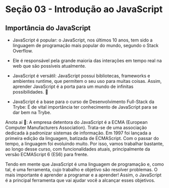# Seção 03 - Introdução ao JavaScript

## Importância do JavaScript

- JavaScript é popular: o JavaScript, nos últimos 10 anos, tem sido a linguagem de programação mais popular do mundo, segundo o Stack Overflow.

- Ele é responsável pela grande maioria das interações em tempo real na web que são possíveis atualmente.

- JavaScript é versátil: JavaScript possui bibliotecas, frameworks e ambientes runtime, que permitem o seu uso para muitas coisas. Assim, aprender JavaScript é a porta para um mundo de infinitas possibilidades. 🚀

- JavaScript é a base para o curso de Desenvolvimento Full-Stack da Trybe: É de vital importância ter conhecimento de JavaScript para se dar bem na Trybe.

Anota aí 📝: A empresa detentora do JavaScript é a ECMA (European Computer Manufacturers Association). Trata-se de uma associação dedicada à padronizar sistemas de informação.
Em 1997 foi lançada a primeira edição da linguagem, batizada de ECMAScript. Com o passar do tempo, a linguagem foi evoluindo muito. Por isso, vamos trabalhar bastante, ao longo desse curso, com funcionalidades atuais, principalmente da versão ECMAScript 6 (ES6) para frente.

Tendo em mente que JavaScript é uma linguagem de programação e, como tal, é uma ferramenta, cujo trabalho e objetivo são resolver problemas. O mais importante é aprender a programar e a aprender! Assim, o JavaScript é a principal ferramenta que vai ajudar você a alcançar esses objetivos.
